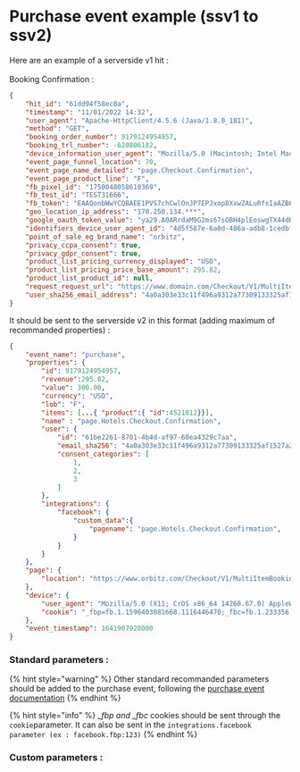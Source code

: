 # Purchase event example (ssv1 to ssv2)

Here are an example of a serverside v1 hit : \
\
Booking Confirmation :

```json
{
    "hit_id": "61dd94f58ec0a",
    "timestamp": "11/01/2022 14:32",
    "user_agent": "Apache-HttpClient/4.5.6 (Java/1.8.0_181)",
    "method": "GET",
    "booking_order_number": 9179124954957,
    "booking_trl_number": -620806182,
    "device_information_user_agent": "Mozilla/5.0 (Macintosh; Intel Mac OS X 10_15_7) AppleWebKit/537.36 (KHTML, like Gecko) Chrome/96.0.4664.110 Safari/537.36 Edg/96.0.1054.62",
    "event_page_funnel_location": 70,
    "event_page_name_detailed": "page.Checkout.Confirmation",
    "event_page_product_line": "F",
    "fb_pixel_id": "1750048058618369",
    "fb_test_id": "TEST31666",
    "fb_token": "EAAQonbWwYCQBAEE1PVS7chCwlOnJP7EPJxop8XxwZALuRfsIaAZB6ya9ZA0ZCtrINIdBPCv0N36PDhUU7qLydnlSLjuZBGJQuqPvZB9FvG8Xzae8wl9OcC1qhsnvTXKK3ZCxTHc1NZCAXJd8myV0zZAa0HM20krpu8g6tTVxQTfbbKQTofycq9b6CqJX9JqzavnEZD",
    "geo_location_ip_address": "170.250.134.***",
    "google_oauth_token_value": "ya29.A0ARrdaM9G2ms67sOBH4plEoswgTX44dKl3BAzVMNirB-I6t7ZNjP5dQfhaeEr7CIzniB2nQWVlSdIcA7bxt4_fLz7TcAIta4O7q3sNMtm5SaGv7cepBluFACj6QoGoBxlLJRAzNOyph8tQzqsOkL3CZGHu8jU1KU",
    "identifiers_device_user_agent_id": "4d5f587e-6a0d-486a-adb8-1cedbfe5059e",
    "point_of_sale_eg_brand_name": "orbitz",
    "privacy_ccpa_consent": true,
    "privacy_gdpr_consent": true,
    "product_list_pricing_currency_displayed": "USD",
    "product_list_pricing_price_base_amount": 295.82,
    "product_list_product_id": null,
    "request_request_url": "https://www.domain.com/Checkout/V1/MultiItemBookingConfirmation",
    "user_sha256_email_address": "4a0a303e33c11f496a9312a77309133325af1527a26d9d95cf74b81feba9c955"
}
```

It should be sent to the serverside v2 in this format (adding maximum of recommanded properties) :&#x20;

```json
{
    "event_name": "purchase",
    "properties": {
        "id": 9179124954957,
        "revenue":295.82,
        "value": 300.00,
        "currency": "USD",
        "lob": "F",
        "items": [...{ "product":{ "id":4521812}}],
        "name" : "page.Hotels.Checkout.Confirmation",
        "user": {
            "id": "61be2261-8701-4b4d-af97-60ea4329c7aa",
            "email_sha256": "4a0a303e33c11f496a9312a77309133325af1527a26d9d95cf74b81feba9c955",
            "consent_categories": [
                1,
                2,
                3
            ]
        },
        "integrations": {
            "facebook": {
                "custom_data":{
                    "pagename": "page.Hotels.Checkout.Confirmation",
                }
            }
        }
    },
    "page": {
        "location": "https://www.orbitz.com/Checkout/V1/MultiItemBookingConfirmation"
    },
    "device": {
        "user_agent": "Mozilla/5.0 (X11; CrOS x86_64 14268.67.0) AppleWebKit/537.36 (KHTML, like Gecko) Chrome/96.0.4664.111 Safari/537.36",
        "cookie": "_fbp=fb.1.1596403881668.1116446470;_fbc=fb.1.233356.5656565;"
    },
    "event_timestamp": 1641907920000
}
```

### Standard parameters :&#x20;

{% hint style="warning" %}
Other standard recommanded parameters should be added to the purchase event, following the [purchase event documentation](https://community.commandersact.com/platform-x/developers/tracking/events-reference#purchase)
{% endhint %}

{% hint style="info" %}
_\_fbp and \_fbc_ cookies should be sent through the `cookie`parameter. It can also be sent in the `integrations.facebook parameter (ex : facebook.fbp:123)`
{% endhint %}

### Custom parameters :
